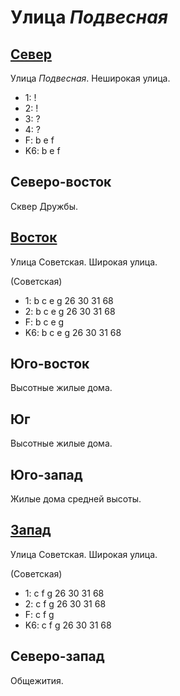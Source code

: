 # Улица *Подвесная*

## [Север](./10590075.md)

Улица *Подвесная*.
Неширокая улица.

* 1:    !
* 2:    !
* 3:    ?
* 4:    ?
* F:    b   e   f
* K6:   b   e   f

## Северо-восток

Сквер Дружбы.

## [Восток](./10600090.md)

Улица Советская.
Широкая улица.

(Советская)

* 1:    b   c   e   g
        26  30  31  68
* 2:    b   c   e   g
        26  30  31  68
* F:    b   c   e   g
* K6:   b   c   e   g
        26  30  31  68

## Юго-восток

Высотные жилые дома.

## Юг

Высотные жилые дома.

## Юго-запад

Жилые дома средней высоты.

## [Запад](./10580090.md)

Улица Советская.
Широкая улица.

(Советская)

* 1:    c   f   g
        26  30  31  68
* 2:    c   f   g
        26  30  31  68
* F:    c   f   g
* K6:   c   f   g
        26  30  31  68

## Северо-запад

Общежития.
